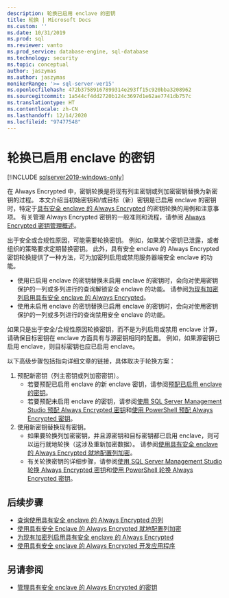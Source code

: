 ```yaml
---
description: 轮换已启用 enclave 的密钥
title: 轮换 | Microsoft Docs
ms.custom: ''
ms.date: 10/31/2019
ms.prod: sql
ms.reviewer: vanto
ms.prod_service: database-engine, sql-database
ms.technology: security
ms.topic: conceptual
author: jaszymas
ms.author: jaszymas
monikerRange: '>= sql-server-ver15'
ms.openlocfilehash: 472b37589167899314e293ff15c920bba3208962
ms.sourcegitcommit: 1a544cf4dd2720b124c3697d1e62ae7741db757c
ms.translationtype: HT
ms.contentlocale: zh-CN
ms.lasthandoff: 12/14/2020
ms.locfileid: "97477548"
---
```

# <a name="rotate-enclave-enabled-keys"></a>轮换已启用 enclave 的密钥
[!INCLUDE [sqlserver2019-windows-only](../../../includes/applies-to-version/sqlserver2019-windows-only.md)]

在 Always Encrypted 中，密钥轮换是将现有列主密钥或列加密密钥替换为新密钥的过程。 本文介绍当初始密钥和/或目标（新）密钥是已启用 enclave 的密钥时，特定于[具有安全 enclave 的 Always Encrypted](always-encrypted-enclaves.md) 的密钥轮换的用例和注意事项。 有关管理 Always Encrypted 密钥的一般准则和流程，请参阅 [Always Encrypted 密钥管理概述](overview-of-key-management-for-always-encrypted.md)。 

出于安全或合规性原因，可能需要轮换密钥。 例如，如果某个密钥已泄露，或者组织的策略要求定期替换密钥。 此外，具有安全 enclave 的 Always Encrypted 密钥轮换提供了一种方法，可为加密列启用或禁用服务器端安全 enclave 的功能。
- 使用已启用 enclave 的密钥替换未启用 enclave 的密钥时，会向对使用密钥保护的一列或多列进行的查询解锁安全 enclave 的功能。 请参阅[为现有加密列启用具有安全 enclave 的 Always Encrypted](always-encrypted-enclaves-enable-for-encrypted-columns.md)。
 - 使用未启用 enclave 的密钥替换已启用 enclave 的密钥时，会向对使用密钥保护的一列或多列进行的查询禁用安全 enclave 的功能。

如果只是出于安全/合规性原因轮换密钥，而不是为列启用或禁用 enclave 计算，请确保目标密钥在 enclave 方面具有与源密钥相同的配置。 例如，如果源密钥已启用 enclave，则目标密钥也应已启用 enclave。

以下高级步骤包括指向详细文章的链接，具体取决于轮换方案：

1. 预配新密钥（列主密钥或列加密密钥）。
    - 若要预配已启用 enclave 的新 enclave 密钥，请参阅[预配已启用 enclave 的密钥](always-encrypted-enclaves-provision-keys.md)。
    - 若要预配未启用 enclave 的密钥，请参阅[使用 SQL Server Management Studio 预配 Always Encrypted 密钥](configure-always-encrypted-keys-using-ssms.md)和[使用 PowerShell 预配 Always Encrypted 密钥](configure-always-encrypted-keys-using-powershell.md)。
2. 使用新密钥替换现有密钥。
    - 如果要轮换列加密密钥，并且源密钥和目标密钥都已启用 enclave，则可以运行就地轮换（这涉及重新加密数据）。 请参阅[使用具有安全 enclave 的 Always Encrypted 就地配置列加密](always-encrypted-enclaves-configure-encryption.md)。
    - 有关轮换密钥的详细步骤，请参阅[使用 SQL Server Management Studio 轮换 Always Encrypted 密钥](rotate-always-encrypted-keys-using-ssms.md)和[使用 PowerShell 轮换 Always Encrypted 密钥](rotate-always-encrypted-keys-using-powershell.md)。

    
## <a name="next-steps"></a>后续步骤
- [查询使用具有安全 enclave 的 Always Encrypted 的列](always-encrypted-enclaves-query-columns.md)
- [使用具有安全 Enclave 的 Always Encrypted 就地配置列加密](always-encrypted-enclaves-configure-encryption.md)
- [为现有加密列启用具有安全 enclave 的 Always Encrypted](always-encrypted-enclaves-enable-for-encrypted-columns.md)
- [使用具有安全 enclave 的 Always Encrypted 开发应用程序](always-encrypted-enclaves-client-development.md)  

## <a name="see-also"></a>另请参阅  
- [管理具有安全 enclave 的 Always Encrypted 的密钥](always-encrypted-enclaves-manage-keys.md)

